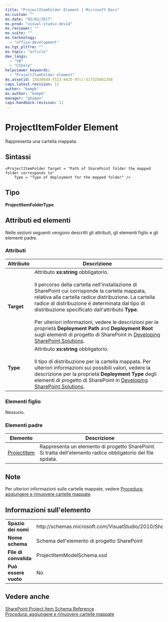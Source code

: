 ```yaml
---
title: "ProjectItemFolder Element | Microsoft Docs"
ms.custom: ""
ms.date: "02/02/2017"
ms.prod: "visual-studio-dev14"
ms.reviewer: ""
ms.suite: ""
ms.technology: 
  - "office-development"
ms.tgt_pltfrm: ""
ms.topic: "article"
dev_langs: 
  - "VB"
  - "CSharp"
helpviewer_keywords: 
  - "ProjectItemFolder element"
ms.assetid: 15b386dd-f523-4425-9fcc-517325681358
caps.latest.revision: 12
author: "kempb"
ms.author: "kempb"
manager: "ghogen"
caps.handback.revision: 11
---
```

# ProjectItemFolder Element
  Rappresenta una cartella mappata.  
  
## Sintassi  
  
```  
<ProjectItemFolder Target = "Path of SharePoint folder the mapped folder corresponds to"  
    Type = "Type of deployment for the mapped folder" />  
```  
  
## Tipo  
 **ProjectItemFolderType**  
  
## Attributi ed elementi  
 Nelle sezioni seguenti vengono descritti gli attributi, gli elementi figlio e gli elementi padre.  
  
### Attributi  
  
|Attributo|Descrizione|  
|---------------|-----------------|  
|**Target**|Attributo **xs:string** obbligatorio.<br /><br /> Il percorso della cartella nell'installazione di SharePoint cui corrisponde la cartella mappata, relativa alla cartella radice distribuzione.  La cartella radice di distribuzione è determinata dal tipo di distribuzione specificato dall'attributo **Type**.<br /><br /> Per ulteriori informazioni, vedere le descrizioni per le proprietà **Deployment Path** and **Deployment Root** sugli elementi di progetto di SharePoint in  [Developing SharePoint Solutions](../sharepoint/developing-sharepoint-solutions.md).|  
|**Type**|Attributo **xs:string** obbligatorio.<br /><br /> Il tipo di distribuzione per la cartella mappata.  Per ulteriori informazioni sui possibili valori, vedere la descrizione per la proprietà **Deployment Type** degli elementi di progetto di SharePoint in [Developing SharePoint Solutions](../sharepoint/developing-sharepoint-solutions.md).|  
  
### Elementi figlio  
 Nessuno.  
  
### Elementi padre  
  
|Elemento|Descrizione|  
|--------------|-----------------|  
|[ProjectItem](../sharepoint/projectitem-element.md)|Rappresenta un elemento di progetto SharePoint.  Si tratta dell'elemento radice obbligatorio del file spdata.|  
  
## Note  
 Per ulteriori informazioni sulle cartelle mappate, vedere [Procedura: aggiungere e rimuovere cartelle mappate](../sharepoint/how-to-add-and-remove-mapped-folders.md).  
  
## Informazioni sull'elemento  
  
|||  
|-|-|  
|**Spazio dei nomi**|http:\/\/schemas.microsoft.com\/VisualStudio\/2010\/SharePointTools\/SharePointProjectItemModel|  
|**Nome schema**|Schema dell'elemento di progetto SharePoint|  
|**File di convalida**|ProjectItemModelSchema.xsd|  
|**Può essere vuoto**|No|  
  
## Vedere anche  
 [SharePoint Project Item Schema Reference](../sharepoint/sharepoint-project-item-schema-reference.md)   
 [Procedura: aggiungere e rimuovere cartelle mappate](../sharepoint/how-to-add-and-remove-mapped-folders.md)  
  
  